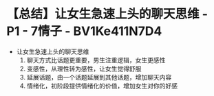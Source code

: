# 【总结】让女生急速上头的聊天思维 - P1 - 7情子 - BV1Ke411N7D4

-   让女生急速上头的聊天思维
    1.  聊天方式比话题更重要，男生注重逻辑，女生更感性
    2.  变感性，从理性转为感性，让女生觉得舒服
    3.  延展话题，由一个话题延展到其他话题，增加聊天内容
    4.  情绪化，初阶段提供情绪化的价值，增加女生对你的好感